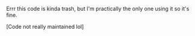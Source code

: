 Errr this code is kinda trash, but I'm practically the only one using it so it's fine.

[Code not really maintained lol]
